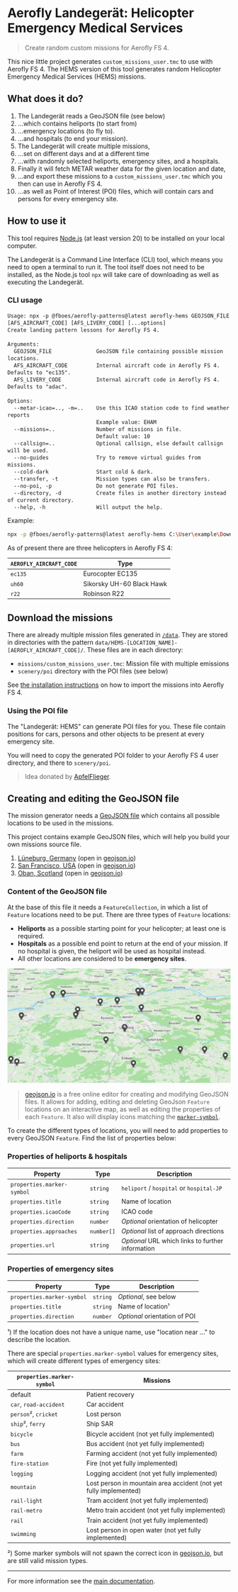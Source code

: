 # Aerofly Landegerät: Helicopter Emergency Medical Services

> Create random custom missions for Aerofly FS 4.

This nice little project generates `custom_missions_user.tmc` to use with Aerofly FS 4. The HEMS version of this tool generates random Helicopter Emergency Medical Services (HEMS) missions.

## What does it do?

1. The Landegerät reads a GeoJSON file (see below)
1. …which contains heliports (to start from)
1. …emergency locations (to fly to).
1. …and hospitals (to end your mission).
1. The Landegerät will create multiple missions,
1. …set on different days and at a different time
1. …with randomly selected heliports, emergency sites, and a hospitals.
1. Finally it will fetch METAR weather data for the given location and date,
1. …and export these missions to a `custom_missions_user.tmc` which you then can use in Aerofly FS 4.
1. …as well as Point of Interest (POI) files, which will contain cars and persons for every emergency site.

## How to use it

This tool requires [Node.js](https://nodejs.org/en) (at least version 20) to be installed on your local computer.

The Landegerät is a Command Line Interface (CLI) tool, which means you need to open a terminal to run it. The tool itself does not need to be installed, as the Node.js tool `npx` will take care of downloading as well as executing the Landegerät.

### CLI usage

```
Usage: npx -p @fboes/aerofly-patterns@latest aerofly-hems GEOJSON_FILE [AFS_AIRCRAFT_CODE] [AFS_LIVERY_CODE] [...options]
Create landing pattern lessons for Aerofly FS 4.

Arguments:
  GEOJSON_FILE              GeoJSON file containing possible mission locations.
  AFS_AIRCRAFT_CODE         Internal aircraft code in Aerofly FS 4. Defaults to "ec135".
  AFS_LIVERY_CODE           Internal aircraft code in Aerofly FS 4. Defaults to "adac".

Options:
  --metar-icao=.., -m=..    Use this ICAO station code to find weather reports
                            Example value: EHAM
  --missions=..             Number of missions in file.
                            Default value: 10
  --callsign=..             Optional callsign, else default callsign will be used.
  --no-guides               Try to remove virtual guides from missions.
  --cold-dark               Start cold & dark.
  --transfer, -t            Mission types can also be transfers.
  --no-poi, -p              Do not generate POI files.
  --directory, -d           Create files in another directory instead of current directory.
  --help, -h                Will output the help.
```

Example:

```bash
npx -p @fboes/aerofly-patterns@latest aerofly-hems C:\User\example\Downloads\hamptons.geojson ec135 --metar-icao=KISP --callsign=MEDEVAC11
```

As of present there are three helicopters in Aerofly FS 4:

| `AEROFLY_AIRCRAFT_CODE` | Type                      |
| ----------------------- | ------------------------- |
| `ec135`                 | Eurocopter EC135          |
| `uh60`                  | Sikorsky UH-60 Black Hawk |
| `r22`                   | Robinson R22              |

## Download the missions

There are already multiple mission files generated in [`/data`](./data/). They are stored in directories with the pattern `data/HEMS-[LOCATION_NAME]-[AEROFLY_AIRCRAFT_CODE]/`. These files are in each directory:

- `missions/custom_missions_user.tmc`: Mission file with multiple emissions
- `scenery/poi` directory with the POI files (see below)

See [the installation instructions](https://fboes.github.io/aerofly-missions/docs/generic-installation.html) on how to import the missions into Aerofly FS 4.

### Using the POI file

The "Landegerät: HEMS" can generate POI files for you. These file contain positions for cars, persons and other objects to be present at every emergency site.

You will need to copy the generated POI folder to your Aerofly FS 4 user directory, and there to `scenery/poi`.

> Idea donated by [ApfelFlieger](https://www.aerofly.com/community/forum/index.php?thread/23415-searching-for-simple-method-to-add-stock-objects-to-scenery/&postID=150121#post150121).

## Creating and editing the GeoJSON file

The mission generator needs a [GeoJSON file](https://geojson.org/) which contains all possible locations to be used in the missions.

This project contains example GeoJSON files, which will help you build your own missions source file.

1. [Lüneburg, Germany](../dist/data/hems/lueneburg.geojson) (open in [geojson.io](https://geojson.io/#data=data:text/x-url,https%3A%2F%2Fraw.githubusercontent.com%2Ffboes%2Faerofly-patterns%2Frefs%2Fheads%2Fdevelop%2Fdist%2Fdata%2Fhems%2Flueneburg.geojson))
2. [San Francisco, USA](../dist/data/hems/san_francisco.geojson) (open in [geojson.io](https://geojson.io/#data=data:text/x-url,https%3A%2F%2Fraw.githubusercontent.com%2Ffboes%2Faerofly-patterns%2Frefs%2Fheads%2Fdevelop%2Fdist%2Fdata%2Fhems%2Fsan_francisco.geojson))
3. [Oban, Scotland](../dist/data/hems/oban.geojson) (open in [geojson.io](https://geojson.io/#data=data:text/x-url,https%3A%2F%2Fraw.githubusercontent.com%2Ffboes%2Faerofly-patterns%2Frefs%2Fheads%2Fdevelop%2Fdist%2Fdata%2Fhems%2Foban.geojson))

### Content of the GeoJSON file

At the base of this file it needs a `FeatureCollection`, in which a list of `Feature` locations need to be put. There are three types of `Feature` locations:

- **Heliports** as a possible starting point for your helicopter; at least one is required.
- **Hospitals** as a possible end point to return at the end of your mission. If no hospital is given, the heliport will be used as hospital instead.
- All other locations are considered to be **emergency sites**.

![geojson.io example](./geojson-io.png)

> [geojson.io](https://geojson.io/) is a free online editor for creating and modifying GeoJSON files. It allows for adding, editing and deleting GeoJson `Feature` locations on an interactive map, as well as editing the properties of each `Feature`. It also will display icons matching the [`marker-symbol`](https://labs.mapbox.com/maki-icons/).

To create the different types of locations, you will need to add properties to every GeoJSON `Feature`. Find the list of properties below:

### Properties of heliports & hospitals

| Property                   | Type       | Description                                       |
| -------------------------- | ---------- | ------------------------------------------------- |
| `properties.marker-symbol` | `string`   | `heliport` / `hospital` or `hospital-JP`          |
| `properties.title`         | `string`   | Name of location                                  |
| `properties.icaoCode`      | `string`   | ICAO code                                         |
| `properties.direction`     | `number`   | _Optional_ orientation of helicopter              |
| `properties.approaches`    | `number[]` | _Optional_ list of approach directions            |
| `properties.url`           | `string`   | _Optional_ URL which links to further information |

### Properties of emergency sites

| Property                   | Type     | Description                   |
| -------------------------- | -------- | ----------------------------- |
| `properties.marker-symbol` | `string` | _Optional_, see below         |
| `properties.title`         | `string` | Name of location¹             |
| `properties.direction`     | `number` | _Optional_ orientation of POI |

¹) If the location does not have a unique name, use "location near …" to describe the location.

There are special `properties.marker-symbol` values for emergency sites, which will create different types of emergency sites:

| `properties.marker-symbol` | Missions                                                          |
| -------------------------- | ----------------------------------------------------------------- |
| default                    | Patient recovery                                                  |
| `car`, `road-accident`     | Car accident                                                      |
| `person`², `cricket`       | Lost person                                                       |
| `ship`², `ferry`           | Ship SAR                                                          |
| `bicycle`                  | Bicycle accident (not yet fully implemented)                      |
| `bus`                      | Bus accident (not yet fully implemented)                          |
| `farm`                     | Farming accident (not yet fully implemented)                      |
| `fire-station`             | Fire (not yet fully implemented)                                  |
| `logging`                  | Logging accident (not yet fully implemented)                      |
| `mountain`                 | Lost person in mountain area accident (not yet fully implemented) |
| `rail-light`               | Tram accident (not yet fully implemented)                         |
| `rail-metro`               | Metro train accident (not yet fully implemented)                  |
| `rail`                     | Train accident (not yet fully implemented)                        |
| `swimming`                 | Lost person in open water (not yet fully implemented)             |

²) Some marker symbols will not spawn the correct icon in [geojson.io](https://geojson.io/), but are still valid mission types.

---

For more information see the [main documentation](../README.md).
